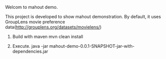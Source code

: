 Welcom to mahout demo.

This project is developed to show mahout demonstration.
By default, it uses GroupLens movie preference data(http://grouplens.org/datasets/movielens/)

1. Build with maven
mvn clean install

2. Execute.
java -jar mahout-demo-0.0.1-SNAPSHOT-jar-with-dependencies.jar
